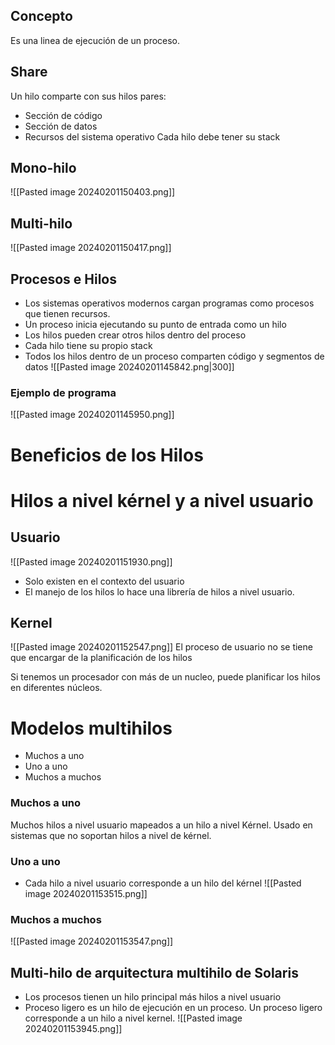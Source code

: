 ## Concepto
Es una linea de ejecución de un proceso.
## Share
Un hilo comparte con sus hilos pares:
- Sección de código
- Sección de datos
- Recursos del sistema operativo
Cada hilo debe tener su stack
## Mono-hilo
![[Pasted image 20240201150403.png]]
## Multi-hilo
![[Pasted image 20240201150417.png]]
## Procesos e Hilos
- Los sistemas operativos modernos cargan programas como procesos que tienen recursos.
- Un proceso inicia ejecutando su punto de entrada como un hilo
- Los hilos pueden crear otros hilos dentro del proceso
- Cada hilo tiene su propio stack
- Todos los hilos dentro de un proceso comparten código y segmentos de datos
![[Pasted image 20240201145842.png|300]]
### Ejemplo de programa
![[Pasted image 20240201145950.png]]

# Beneficios de los Hilos
# Hilos a nivel kérnel y a nivel usuario
## Usuario
![[Pasted image 20240201151930.png]]
- Solo existen en el contexto del usuario
- El manejo de los hilos lo hace una librería de hilos a nivel usuario.
## Kernel
![[Pasted image 20240201152547.png]]
El proceso de usuario no se tiene que encargar de la planificación de los hilos

Si tenemos un procesador con más de un nucleo, puede planificar los hilos en diferentes núcleos.

# Modelos multihilos
- Muchos a uno
- Uno a uno
- Muchos a muchos
### Muchos a uno
Muchos hilos a nivel usuario mapeados a un hilo a nivel Kérnel.
Usado en sistemas que no soportan hilos a nivel de kérnel.

### Uno a uno
- Cada hilo a nivel usuario corresponde a un hilo del kérnel
![[Pasted image 20240201153515.png]]
### Muchos a muchos
![[Pasted image 20240201153547.png]]

## Multi-hilo de arquitectura multihilo de Solaris

- Los procesos tienen un hilo principal más hilos a nivel usuario
- Proceso ligero es un hilo de ejecución en un proceso. Un proceso ligero corresponde a un hilo a nivel kernel.
![[Pasted image 20240201153945.png]]